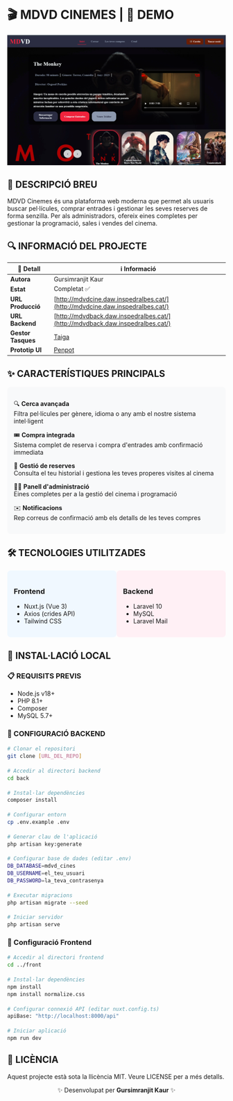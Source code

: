 # 🎬 MDVD CINEMES |  📝 DEMO

[![Demo](image.png)](https://youtu.be/zmet-AdSK9w?si=33pcTUKXYA0iDL3c)


## 📝 DESCRIPCIÓ BREU
MDVD Cinemes és una plataforma web moderna que permet als usuaris buscar pel·lícules, comprar entrades i gestionar les seves reserves de forma senzilla. Per als administradors, ofereix eines completes per gestionar la programació, sales i vendes del cinema.

## 🔍 INFORMACIÓ DEL PROJECTE

| 📌 Detall          | ℹ️ Informació |
|--------------------|---------------|
| **Autora**         | Gursimranjit Kaur |
| **Estat**          | Completat ✅ |
| **URL Producció**  | [http://mdvdcine.daw.inspedralbes.cat/](http://mdvdcine.daw.inspedralbes.cat/) |
| **URL Backend**    | [http://mdvdback.daw.inspedralbes.cat/](http://mdvdback.daw.inspedralbes.cat/) |
| **Gestor Tasques** | [Taiga](https://tree.taiga.io/project/simrankaur-tr3-cinema-simran/timeline) |
| **Prototip UI**    | [Penpot](https://design.penpot.app/#/view?file-id=456eee66-5663-80cb-8005-d35604cdc330) |

## ✨ CARACTERÍSTIQUES PRINCIPALS

<div style="background: #f8f9fa; padding: 15px; border-radius: 8px; margin: 15px 0;">

🔍 **Cerca avançada**  
Filtra pel·lícules per gènere, idioma o any amb el nostre sistema intel·ligent

🎟 **Compra integrada**  
Sistema complet de reserva i compra d'entrades amb confirmació immediata

📅 **Gestió de reserves**  
Consulta el teu historial i gestiona les teves properes visites al cinema

👨‍💼 **Panell d'administració**  
Eines completes per a la gestió del cinema i programació

✉️ **Notificacions**  
Rep correus de confirmació amb els detalls de les teves compres

</div>

## 🛠 TECNOLOGIES UTILITZADES

<div style="display: flex; justify-content: space-between; margin: 20px 0;">

<div style="width: 48%; background: #f0f8ff; padding: 15px; border-radius: 8px;">

### **Frontend**
- Nuxt.js (Vue 3)
- Axios (crides API)
- Tailwind CSS

</div>

<div style="width: 48%; background: #fff0f5; padding: 15px; border-radius: 8px;">

### **Backend**
- Laravel 10
- MySQL
- Laravel Mail

</div>

</div>

## 🚀 INSTAL·LACIÓ LOCAL

### 📋 REQUISITS PREVIS
- Node.js v18+
- PHP 8.1+
- Composer
- MySQL 5.7+

### 🔧 CONFIGURACIÓ BACKEND

```bash
# Clonar el repositori
git clone [URL_DEL_REPO]

# Accedir al directori backend
cd back

# Instal·lar dependències
composer install

# Configurar entorn
cp .env.example .env

# Generar clau de l'aplicació
php artisan key:generate

# Configurar base de dades (editar .env)
DB_DATABASE=mdvd_cines
DB_USERNAME=el_teu_usuari
DB_PASSWORD=la_teva_contrasenya

# Executar migracions
php artisan migrate --seed

# Iniciar servidor
php artisan serve
```

### 🔧 Configuració Frontend

```bash
# Accedir al directori frontend
cd ../front

# Instal·lar dependències
npm install
npm install normalize.css

# Configurar connexió API (editar nuxt.config.ts)
apiBase: "http://localhost:8000/api"

# Iniciar aplicació
npm run dev

```
## 📄 LICÈNCIA
Aquest projecte està sota la llicència MIT. Veure LICENSE per a més detalls.

<div align="center"> ✨ Desenvolupat per <b>Gursimranjit Kaur</b> ✨ </div> 

